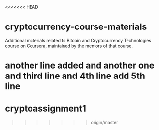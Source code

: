 <<<<<<< HEAD
# cryptocurrency-course-materials
Additional materials related to Bitcoin and Cryptocurrency Technologies course on Coursera, maintained by the mentors of that course.

another line added
and another one
and third line
and 4th line
add 5th line
=======
# cryptoassignment1
>>>>>>> origin/master
